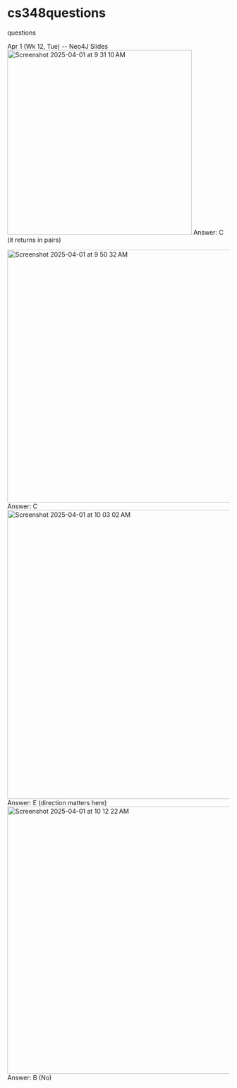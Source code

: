 # cs348questions
questions 

Apr 1 (Wk 12, Tue) -- Neo4J Slides
<img width="418" alt="Screenshot 2025-04-01 at 9 31 10 AM" src="https://github.com/user-attachments/assets/22da8428-feb8-4175-8060-67242d5f8056" />
Answer: C (it returns in pairs)

<img width="572" alt="Screenshot 2025-04-01 at 9 50 32 AM" src="https://github.com/user-attachments/assets/3965ebc4-70ea-4ff3-9662-0104459820d9" />
Answer: C 

<img width="654" alt="Screenshot 2025-04-01 at 10 03 02 AM" src="https://github.com/user-attachments/assets/6b8d8174-e948-48cc-aaf4-e352952b5bc4" />
Answer: E (direction matters here)

<img width="605" alt="Screenshot 2025-04-01 at 10 12 22 AM" src="https://github.com/user-attachments/assets/a3d949c2-6210-489e-955d-012ed1e7abaa" />
Answer: B (No)
